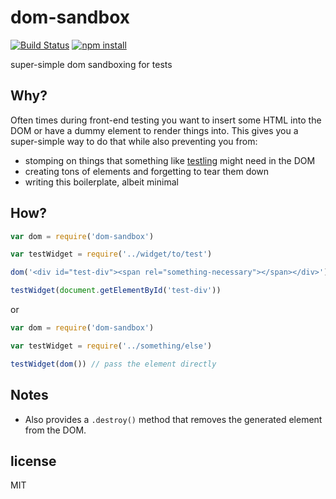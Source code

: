 dom-sandbox
===========

[![Build Status](http://img.shields.io/travis/jarofghosts/dom-sandbox.svg?style=flat)](https://travis-ci.org/jarofghosts/dom-sandbox)
[![npm install](http://img.shields.io/npm/dm/dom-sandbox.svg?style=flat)](https://www.npmjs.org/package/dom-sandbox)

super-simple dom sandboxing for tests

## Why?

Often times during front-end testing you want to insert some HTML into the DOM 
or have a dummy element to render things into. This gives you a super-simple
way to do that while also preventing you from:

* stomping on things that something like [testling](http://npm.im/testling)
  might need in the DOM
* creating tons of elements and forgetting to tear them down
* writing this boilerplate, albeit minimal

## How?

```js
var dom = require('dom-sandbox')

var testWidget = require('../widget/to/test')

dom('<div id="test-div"><span rel="something-necessary"></span></div>')

testWidget(document.getElementById('test-div'))
```

or

```js
var dom = require('dom-sandbox')

var testWidget = require('../something/else')

testWidget(dom()) // pass the element directly
```

## Notes

* Also provides a `.destroy()` method that removes the generated element from
  the DOM.

## license

MIT

